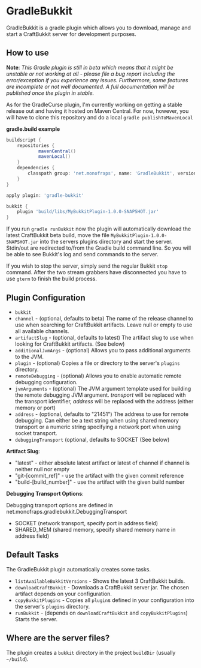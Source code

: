 GradleBukkit
===========

GradleBukkit is a gradle plugin which allows you to download, manage and start a CraftBukkit server for development purposes.

How to use
----------
**Note**: *This Gradle plugin is still in beta which means that it might be unstable or not working at all - please file a bug report including the error/exception if you experience any issues. Furthermore, some features are incomplete or not well documented. A full documentation will be published once the plugin in stable.*

As for the GradleCurse plugin, I'm currently working on getting a stable release out and having it hosted on Maven Central.
For now, however, you will have to clone this repository and do a local `gradle publishToMavenLocal`

**gradle.build example**
```Groovy
buildscript {
    repositories {
            mavenCentral()
            mavenLocal()
    }
    dependencies {
        classpath group: 'net.monofraps', name: 'GradleBukkit', version: '1.0-SNAPSHOT'
    }
}

apply plugin: 'gradle-bukkit'

bukkit {
    plugin 'build/libs/MyBukkitPlugin-1.0.0-SNAPSHOT.jar'
}
```

If you run `gradle runBukkit` now the plugin will automatically download the latest CraftBukkit beta build, move the file `MyBukkitPlugin-1.0.0-SNAPSHOT.jar` into the servers plugins directory and start the server.
Stdin/out are redirected to/from the Gradle build command line. So you will be able to see Bukkit's log and send commands to the server.

If you wish to stop the server, simply send the regular Bukkit `stop` command. After the two stream grabbers have disconnected you have to use `gterm` to finish the build process.

Plugin Configuration
--------------------
* `bukkit`
 * `channel` - (optional, defaults to beta) The name of the release channel to use when searching for CraftBukkit artifacts. Leave null or empty to use all available channels.
 * `artifactSlug` - (optional, defaults to latest) The artifact slug to use when looking for CraftBukkit artifacts. (See below)
 * `additionalJvmArgs` - (optional) Allows you to pass additional arguments to the JVM.
 * `plugin` - (optional) Copies a file or directory to the server's `plugins` directory.
 * `remoteDebugging` - (optional) Allows you to enable automatic remote debugging configuration.
  * `jvmArguments` - (optional) The JVM argument template used for building the remote debugging JVM argument. $transport$ will be replaced with the transport identifier, $address$ will be replaced with the address (either memory or port)
  * `address` - (optional, defaults to "21451") The address to use for remote debugging. Can either be a text string when using shared memory transport or a numeric string specifying a network port when using socket transport.
  * `debuggingTransport` (optional, defaults to SOCKET (See below)


**Artifact Slug**:
* "latest" - either absolute latest artifact or latest of channel if channel is neither null nor empty
* "git-[commit_ref]" - use the artifact with the given commit reference
* "build-[build_number]" - use the artifact with the given build number


**Debugging Transport Options**:

Debugging transport options are defined in net.monofraps.gradlebukkit.DebuggingTransport

* SOCKET (network transport, specify port in address field)
* SHARED_MEM (shared memory, specify shared memory name in address field)

Default Tasks
-------------
The GradleBukkit plugin automatically creates some tasks.

* `listAvailableBukkitVersions` - Shows the latest 3 CraftBukkit builds.
* `downloadCraftBukkit` - Downloads a CraftBukkit server jar. The chosen artifact depends on your configuration.
* `copyBukkitPlugins` - Copies all `plugin`s defined in your configuration into the server's `plugins` directory.
* `runBukkit` - (depends on `downloadCraftBukkit` and `copyBukkitPlugins`) Starts the server.

Where are the server files?
-------------------------------
The plugin creates a `bukkit` directory in the project `buildDir` (usually `~/build`).
